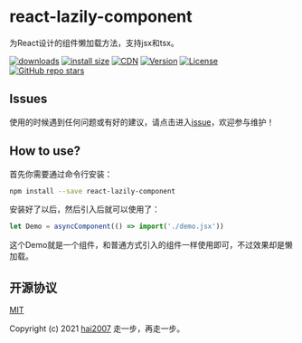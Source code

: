 # react-lazily-component
为React设计的组件懒加载方法，支持jsx和tsx。

<p>
  <a href="https://hai2007.gitee.io/npm-downloads?interval=7&packages=react-lazily-component"><img src="https://img.shields.io/npm/dm/react-lazily-component.svg" alt="downloads"></a>
  <a href="https://packagephobia.now.sh/result?p=react-lazily-component"><img src="https://packagephobia.now.sh/badge?p=react-lazily-component" alt="install size"></a>
  <a href="https://www.jsdelivr.com/package/npm/react-lazily-component"><img src="https://data.jsdelivr.com/v1/package/npm/react-lazily-component/badge" alt="CDN"></a>
  <a href="https://www.npmjs.com/package/react-lazily-component"><img src="https://img.shields.io/npm/v/react-lazily-component.svg" alt="Version"></a>
  <a href="https://github.com/hai2007/react-lazily-component/blob/master/LICENSE"><img src="https://img.shields.io/npm/l/react-lazily-component.svg" alt="License"></a>
  <a href="https://github.com/hai2007/react-lazily-component" target='_blank'><img alt="GitHub repo stars" src="https://img.shields.io/github/stars/hai2007/react-lazily-component?style=social"></a>
</p>

## Issues
使用的时候遇到任何问题或有好的建议，请点击进入[issue](https://github.com/hai2007/react-lazily-component/issues)，欢迎参与维护！

## How to use?
首先你需要通过命令行安装：

```bash
npm install --save react-lazily-component
```

安装好了以后，然后引入后就可以使用了：

```js
let Demo = asyncComponent(() => import('./demo.jsx'))
```

这个Demo就是一个组件，和普通方式引入的组件一样使用即可，不过效果却是懒加载。

开源协议
---------------------------------------
[MIT](https://github.com/hai2007/react-lazily-component/blob/master/LICENSE)

Copyright (c) 2021 [hai2007](https://hai2007.gitee.io/sweethome/) 走一步，再走一步。
